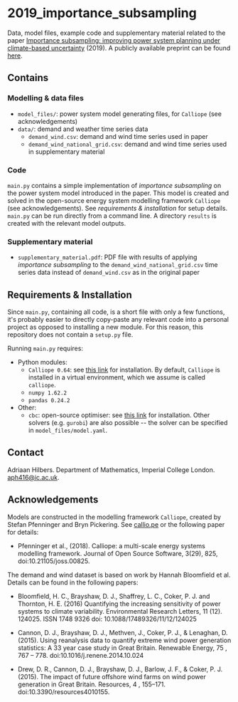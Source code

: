# 2019_importance_subsampling
Data, model files, example code and supplementary material related to the paper [Importance subsampling: improving power system planning under climate-based uncertainty](https://www.sciencedirect.com/science/article/pii/S0306261919307639) (2019). A publicly available preprint can be found [here](https://arxiv.org/pdf/1903.10916.pdf). 




## Contains

### Modelling & data files

- `model_files/`: power system model generating files, for `Calliope` (see acknowledgements)
- `data/`: demand and weather time series data
  - `demand_wind.csv`: demand and wind time series used in paper
  - `demand_wind_national_grid.csv`: demand and wind time series used in supplementary material


### Code

`main.py` contains a simple implementation of _importance subsampling_ on the power system model introduced in the paper. This model is created and solved in the open-source energy system modelling framework `Calliope` (see acknowledgements). See _requirements & installation_ for setup details. `main.py` can be run directly from a command line. A directory `results` is created with the relevant model outputs.


### Supplementary material

- `supplementary_material.pdf`: PDF file with results of applying _importance subsampling_ to the `demand_wind_national_grid.csv` time series data instead of `demand_wind.csv` as in the original paper




## Requirements & Installation

Since `main.py`, containing all code, is a short file with only a few functions, it's probably easier to directly copy-paste any relevant code into a personal project as opposed to installing a new module. For this reason, this repository does not contain a `setup.py` file.

Running `main.py` requires:
- Python modules:
  - `Calliope 0.64`:  see [this link](https://calliope.readthedocs.io/en/stable/user/installation.html) for installation. By default, `Calliope` is installed in a virtual environment, which we assume is called `calliope`.
  - `numpy 1.62.2`
  - `pandas 0.24.2`
- Other:
  - `cbc`: open-source optimiser: see [this link](https://projects.coin-or.org/Cbc) for installation. Other solvers (e.g. `gurobi`) are also possible -- the solver can be specified in `model_files/model.yaml`.





## Contact

Adriaan Hilbers. Department of Mathematics, Imperial College London. [aph416@ic.ac.uk](mailto:aph416@ic.ac.uk).




## Acknowledgements

Models are constructed in the modelling framework `Calliope`, created by Stefan Pfenninger and Bryn Pickering. See [callio.pe](callio.pe) or the following paper for details:

- Pfenninger et al., (2018). Calliope: a multi-scale energy systems modelling framework. Journal of Open Source Software, 3(29), 825, doi:10.21105/joss.00825.

The demand and wind dataset is based on work by Hannah Bloomfield et al. Details can be found in the following papers:

- Bloomfield, H. C., Brayshaw, D. J., Shaffrey, L. C., Coker, P. J. and Thornton, H. E. (2016) Quantifying the increasing sensitivity of power systems to climate variability. Environmental Research Letters, 11 (12). 124025. ISSN 1748­ 9326 doi: 10.1088/1748­9326/11/12/124025

- Cannon, D. J., Brayshaw, D. J., Methven, J., Coker, P. J., & Lenaghan, D. (2015). Using reanalysis data to quantify extreme wind power generation statistics: A 33 year case study in Great Britain. Renewable Energy, 75 , 767 – 778. doi:10.1016/j.renene.2014.10.024

- Drew, D. R., Cannon, D. J., Brayshaw, D. J., Barlow, J. F., & Coker, P. J. (2015). The impact of future offshore wind farms on wind power generation in Great Britain. Resources, 4 , 155–171. doi:10.3390/resources4010155.
